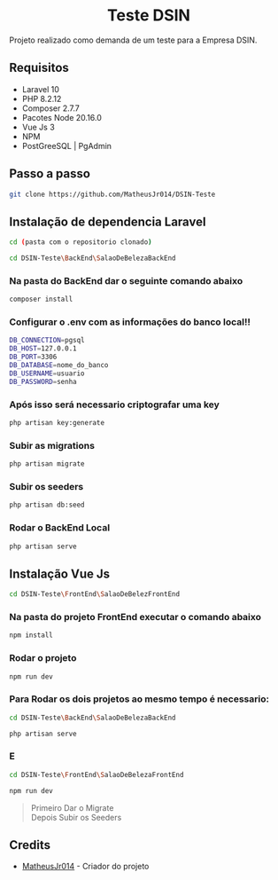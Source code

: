 
<h1 align="center"> Teste DSIN </h1>


Projeto realizado como demanda de um teste para a Empresa DSIN.





## Requisitos

- Laravel 10 
- PHP 8.2.12
- Composer 2.7.7
- Pacotes Node 20.16.0 
- Vue Js 3  
- NPM 
- PostGreeSQL | PgAdmin 

## Passo a passo
```bash
git clone https://github.com/MatheusJr014/DSIN-Teste
```


## Instalação de dependencia Laravel

```bash
cd (pasta com o repositorio clonado)
```

```bash
cd DSIN-Teste\BackEnd\SalaoDeBelezaBackEnd 
```
### Na pasta do BackEnd dar o seguinte comando abaixo

```bash
composer install 
```


### Configurar o .env com as informações do banco local!!
```bash
DB_CONNECTION=pgsql
DB_HOST=127.0.0.1
DB_PORT=3306
DB_DATABASE=nome_do_banco
DB_USERNAME=usuario
DB_PASSWORD=senha

```
### Após isso será necessario criptografar uma key 

```bash
php artisan key:generate 
```
### Subir as migrations
```bash
php artisan migrate  
```
### Subir os seeders 
```bash
php artisan db:seed 
```

### Rodar o BackEnd Local 

```bash
php artisan serve 
```


## Instalação Vue Js 
```bash
cd DSIN-Teste\FrontEnd\SalaoDeBelezFrontEnd 
```

### Na pasta do projeto FrontEnd executar o comando abaixo
```bash
npm install 
```

### Rodar o projeto 

```bash
npm run dev
```

### Para Rodar os dois projetos ao mesmo tempo é necessario: 
```bash
cd DSIN-Teste\BackEnd\SalaoDeBelezaBackEnd 
```

```bash
php artisan serve 
```
### E 

```bash
cd DSIN-Teste\FrontEnd\SalaoDeBelezaFrontEnd 
```
```bash
npm run dev 
```


> Primeiro Dar o Migrate  
> Depois Subir os Seeders 


## Credits

- [MatheusJr014](https://github.com/MatheusJr014) - Criador do projeto 
